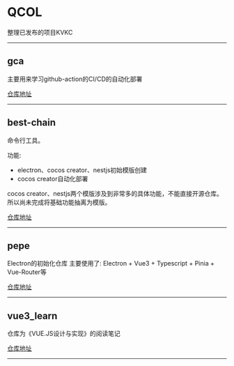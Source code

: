# QCOL

整理已发布的项目KVKC

-----

## gca

主要用来学习github-action的CI/CD的自动化部署

[仓库地址](https://github.com/qimingzizeinan/gca)

-----

## best-chain

命令行工具。

功能:

- electron、cocos creator、nestjs初始模版创建
- cocos creator自动化部署
  
cocos creator、nestjs两个模版涉及到非常多的具体功能，不能直接开源仓库。所以尚未完成将基础功能抽离为模版。

[仓库地址](https://github.com/qimingzizeinan/best-chain)

-----

## pepe

Electron的初始化仓库
主要使用了: Electron + Vue3 + Typescript + Pinia + Vue-Router等

[仓库地址](https://github.com/qimingzizeinan/pepe)

-----

## vue3_learn

仓库为《VUE.JS设计与实现》的阅读笔记

[仓库地址](https://github.com/qimingzizeinan/vue3_learn)

-----

